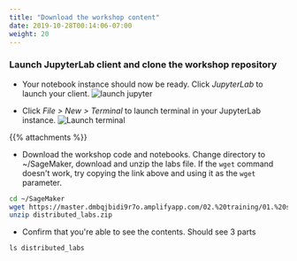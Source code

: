 ```yaml
---
title: "Download the workshop content"
date: 2019-10-28T00:14:06-07:00
weight: 20
---
```

### Launch JupyterLab client and clone the workshop repository
* Your notebook instance should now be ready. Click *JupyterLab* to launch your client.
![launch jupyter](/images/setup/launch_jupyter.png)

* Click *File > New >  Terminal* to launch terminal in your JupyterLab instance.
![Launch terminal](/images/setup/launch_terminal.png)

{{% attachments %}}

* Download the workshop code and notebooks. Change directory to ~/SageMaker, download and unzip the labs file. If the `wget` command doesn't work, try copying the link above and using it as the `wget` parameter.
```bash
cd ~/SageMaker
wget https://master.dmbqjbidi9r7o.amplifyapp.com/02.%20training/01.%20setup/download_workshop.files/distributed_labs.zip
unzip distributed_labs.zip
```
* Confirm that you're able to see the contents. Should see 3 parts
```
ls distributed_labs
```
